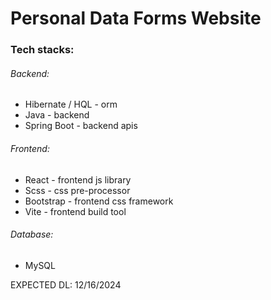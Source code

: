 # Personal Data Forms Website

### Tech stacks:

###### Backend:

- Hibernate / HQL - orm
- Java - backend
- Spring Boot - backend apis

###### Frontend:

- React - frontend js library
- Scss - css pre-processor
- Bootstrap - frontend css framework
- Vite - frontend build tool

###### Database:
- MySQL 

EXPECTED DL: 12/16/2024
